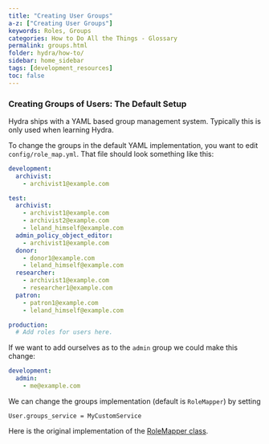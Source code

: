 ```yaml
---
title: "Creating User Groups"
a-z: ["Creating User Groups"]
keywords: Roles, Groups
categories: How to Do All the Things - Glossary
permalink: groups.html
folder: hydra/how-to/
sidebar: home_sidebar
tags: [development_resources]
toc: false
---
```


### Creating Groups of Users: The Default Setup

Hydra ships with a YAML based group management system.  Typically this is only used when learning Hydra.

To change the groups in the default YAML implementation, you want to edit `config/role_map.yml`. That file should look something like this:

```yaml
development:
  archivist:
    - archivist1@example.com

test:
  archivist:
    - archivist1@example.com
    - archivist2@example.com
    - leland_himself@example.com
  admin_policy_object_editor:
    - archivist1@example.com
  donor:
    - donor1@example.com
    - leland_himself@example.com
  researcher:
    - archivist1@example.com
    - researcher1@example.com
  patron:
    - patron1@example.com
    - leland_himself@example.com

production:
  # Add roles for users here.
```

If we want to add ourselves as to the `admin` group we could make this change:

```yaml
development:
  admin:
    - me@example.com
```

We can change the groups implementation (default is `RoleMapper`) by setting
```
User.groups_service = MyCustomService
```

Here is the original implementation of the [RoleMapper class]( https://github.com/samvera/hydra-head/blob/master/hydra-access-controls/lib/hydra/role_mapper_behavior.rb).
